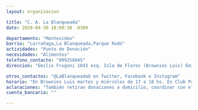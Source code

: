 ```yaml
---
layout: organizacion

title: "C. A. La Blanqueada"
date: 2020-04-30 18:09:30 -0300

departamento: "Montevideo"
barrio: "Larrañaga,La Blanqueada,Parque Rodó"
actividades: "Punto de Donación"
necesidades: "Alimentos"
telefono_contacto: "099258845"
direccion: "Emilio Frugoni 1043 esq. Isla de Flores (Brownies Luis) Emilio Raña 2915 esq Juan Cabal (Club Paysandú)"

otros_contactos: "@LaBlanqueadaU en Twitter, Facebook e Instagram"
horario: "En Brownies Luis martes y miércoles de 17 a 18 hs. En Club Paysandú martes y jueves de 15 a 18 hs y miércoles de 10 a 13 hs."
aclaraciones: "También retiran donaciones a domicilio, coordinar con el número de contacto o por redes sociales."
cuenta_bancaria: ""

---
```

